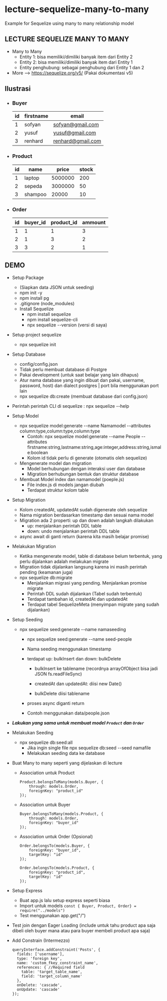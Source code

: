 # lecture-sequelize-many-to-many
Example for Sequelize using many to many relationship model

## LECTURE SEQUELIZE MANY TO MANY

- Many to Many
  - Entity 1: bisa memiliki/dimiliki banyak item dari Entity 2
  - Entity 2: bisa memiliki/dimiliki banyak item dari Entity 1
  - Entity penghubung: sebagai penghubung dari Entity 1 dan 2 
- More --> https://sequelize.org/v5/ (Pakai dokumentasi v5)

## Ilustrasi

- ### Buyer

  | id   | firstname | email             |
  | ---- | --------- | ----------------- |
  | 1    | sofyan    | sofyan@gmail.com  |
  | 2    | yusuf     | yusuf@gmail.com   |
  | 3    | renhard   | renhard@gmail.com |

  

- ### Product

  | id   | name    | price   | stock |
  | ---- | ------- | ------- | ----- |
  | 1    | laptop  | 5000000 | 200   |
  | 2    | sepeda  | 3000000 | 50    |
  | 3    | shampoo | 20000   | 10    |

  

- ### Order

  | id   | buyer_id | product_id | ammount |
  | ---- | -------- | ---------- | ------- |
  | 1    | 1        | 1          | 3       |
  | 2    | 1        | 3          | 2       |
  | 3    | 3        | 2          | 1       |

  

## DEMO

- Setup Package

  - (Siapkan data JSON untuk seeding)
  - npm init -y
  - npm install pg
  - .gitignore (node_modules)
  - Install Sequelize
    - npm install sequelize
    - npm install sequelize-cli
    - npx sequelize --version (versi di saya)

- Setup project sequelize

  - npx sequelize init

- Setup Database

  - config/config.json
  - Tidak perlu membuat database di Postgre
  - Pakai development (untuk saat belajar yang lain dihapus)
  - Atur nama database yang ingin dibuat dan pakai, username, password, host) dan dialect postgres | port bila menggunakan port lain
  - npx sequelize db:create (membuat database dari config.json)

- Perintah perintah CLI di sequelize : npx sequelize --help

- Setup Model

  - npx sequelize model:generate --name Namamodel --attributes column:type,column:type,column:type
    - Contoh: npx sequelize model:generate --name People --attributes firstname:string,lastname:string,age:integer,address:string,ismale:boolean
    - Kolom id tidak perlu di generate (otomatis oleh sequelize)
  - Mengenerate model dan migration
    - Model berhubungan dengan interaksi user dan database
    - Migration berhubungan bentuk dan struktur database
  - Membuat Model index dan namamodel (poeple.js)
    - File index.js di models jangan diubah
    - Terdapat struktur kolom table

- Setup Migration

  - Kolom createdAt, updatedAt sudah digenerate oleh sequelize
  - Nama migration berdasarkan timestamp dan sesuai nama model
  - Migration ada 2 properti: up dan down adalah langkah dilakukan
    - up: menjalankan perintah DDL table
    - down: undo menjalankan perintah DDL table
  - async await di ganti return (karena kita masih belajar promise)

- Melakukan Migration

  - Ketika mengenerate model, table di database belum terbentuk, yang perlu dijalankan adalah melakukan migrate
  - Migration tidak dijalankan langsung karena ini masih perintah pending (keamanan juga)
  - npx sequelize db:migrate 
    - Menjalankan migrasi yang pending. Menjalankan promise migrate
    - Perintah DDL sudah dijalankan (Tabel sudah terbentuk)
    - Terdapat tambahan id, createdAt dan updatedAt
    - Terdapat tabel SequelizeMeta (menyimpan migrate yang sudah dijalankan)

- Setup Seeding

  - npx sequelize seed:generate --name namaseeding 

    - npx sequelize seed:generate --name seed-people 
    - Nama seeding menggunakan timestamp
    - terdapat up: bulkInsert dan down: bulkDelete

      - bulkInsert ke tablename (recordnya arrayOfObject bisa jadi JSON fs.readFileSync)
      - createdAt dan updatedAt: diisi new Date()

      - bulkDelete diisi tablename
    - proses async diganti return
    - Contoh menggunakan data/people.json

- ***Lakukan yang sama untuk membuat model `Product` dan `Order`***

- Melakukan Seeding

  - npx sequelize db:seed:all
    - Jika ingin single file npx sequelize db:seed --seed namafile
    - Melakukan seeding data ke database

- Buat Many to many seperti yang dijelaskan di lecture

  - Association untuk Product

    ```
    Product.belongsToMany(models.Buyer, {
    	through: models.Order,
    	foreignKey: "product_id"
    });
    ```

  - Association untuk Buyer

    ```
    Buyer.belongsToMany(models.Product, {
    	through: models.Order,
    	foreignKey: "buyer_id"
    });
    ```

  - Association untuk Order (Opsional)

    ```
    Order.belongsTo(models.Buyer, { 
    	foreignKey: "buyer_id",
    	targetKey: "id"
    });
    
    Order.belongsTo(models.Product, { 
    	foreignKey: "product_id",
    	targetKey: "id"
    });
    ```


- Setup Express

  - Buat app.js lalu setup express seperti biasa
  - Import untuk models `const { Buyer, Product, Order} = require("../models")`
  - Test menggunakan app.get("/")

- Test join dengan Eager Loading (include untuk tahu product apa saja dibeli oleh buyer mana atau para buyer membeli product apa saja)

- Add Constrain (Intermezzo)

  ```
  queryInterface.addConstraint('Posts', {
    fields: ['username'],
    type: 'foreign key',
    name: 'custom_fkey_constraint_name',
    references: { //Required field
      table: 'target_table_name',
      field: 'target_column_name'
    },
    onDelete: 'cascade',
    onUpdate: 'cascade'
  });
  ```

  

